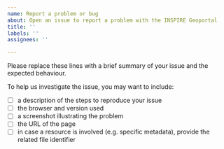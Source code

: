 ```yaml
---
name: Report a problem or bug
about: Open an issue to report a problem with the INSPIRE Geoportal
title: ''
labels: ''
assignees: ''

---
```


Please replace these lines with a brief summary of your issue and the expected
behaviour.

To help us investigate the issue, you may want to include:

- [ ] a description of the steps to reproduce your issue
- [ ] the browser and version used
- [ ] a screenshot illustrating the problem
- [ ] the URL of the page
- [ ] in case a resource is involved (e.g. specific metadata), provide the related file identifier
